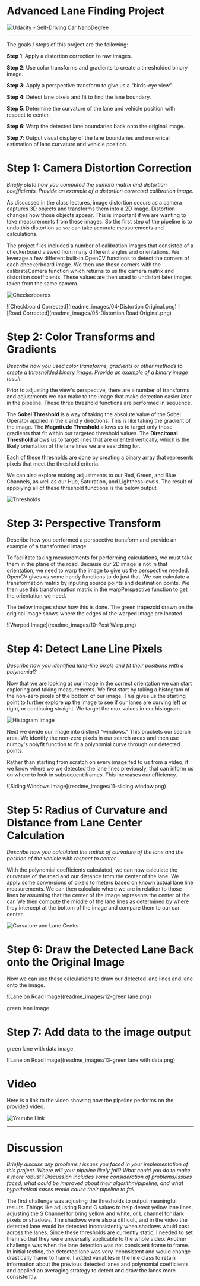 # Advanced Lane Finding Project
[![Udacity - Self-Driving Car NanoDegree](https://s3.amazonaws.com/udacity-sdc/github/shield-carnd.svg)](http://www.udacity.com/drive)

---

The goals / steps of this project are the following:

**Step 1**: Apply a distortion correction to raw images.

**Step 2**: Use color transforms and gradients to create a thresholded binary image.

**Step 3**: Apply a perspective transform to give us a "birds-eye view".

**Step 4**: Detect lane pixels and fit to find the lane boundary.

**Step 5**:  Determine the curvature of the lane and vehicle position with respect to center.

**Step 6**:  Warp the detected lane boundaries back onto the original image.

**Step 7**:  Output visual display of the lane boundaries and numerical estimation of lane curvature and vehicle position.


# Step 1:  Camera Distortion Correction

*Briefly state how you computed the camera matrix and distortion coefficients. Provide an example of a distortion corrected calibration image.*

As discussed in the class lectures, image distortion occurs as a camera captures 3D objects and transforms them into a 2D image.  Distortion changes how those objects appear.  This is important if we are wanting to take measurements from these images.  So the first step of the pipeline is to undo this distortion so we can take accurate measurements and calculations.

The project files included a number of calibration images that consisted of a checkerboard viewed from many different angles and orientations.  We leverage a few different built-in OpenCV functions to detect the corners of each checkerboard image.  We then use those corners with the calibrateCamera function which returns to us the camera matrix and distortion coefficients.  These values are then used to undistort later images taken from the same camera.

![Checkerboards](readme_images/01-checkerboard.png)

![Checkboard Corrected](readme_images/04-Distortion Original.png)
![Road Corrected](readme_images/05-Distortion Road Original.png)

# Step 2:  Color Transforms and Gradients

*Describe how you used color transforms, gradients or other methods to create a thresholded binary image. Provide an example of a binary image result.*

Prior to adjusting the view's perspective, there are a number of transforms and adjustments we can make to the image that make detection easier later in the pipeline.  These three threshold functions are performed in sequence.  

The **Sobel Threshold** is a way of taking the absolute value of the Sobel Operator applied in the x and y directions.  This is like taking the gradient of the image.  The **Magnitude Threshold** allows us to target only those gradients that fit within our targeted threshold values.  The **Direcitonal Threshold** allows us to target lines that are oriented vertically, which is the likely orientation of the lane lines we are searching for.  

Each of these thresholds are done by creating a binary array that represents pixels that meet the threshold criteria.  

We can also explore making adjustments to our Red, Green, and Blue Channels, as well as our Hue, Saturation, and Lightness levels.  The result of appplying all of these threshold functions is the below output

![Thresholds](readme_images/08-Post-Thresholds.png)

# Step 3: Perspective Transform

Describe how you performed a perspective transform and provide an example of a transformed image.

To facilitate taking measurements for performing calculations, we must take them in the plane of the road. Because our 2D image is not in that orientation, we need to warp the image to give us the perspective needed. OpenCV gives us some handy functions to do just that. We can calculate a transformation matrix by inputing source points and destination points. We then use this transformation matrix in the warpPerspective function to get the orientation we need.

The below images show how this is done.  The green trapezoid drawn on the original image shows where the edges of the warped image are located.  

![Warped Image](readme_images/10-Post Warp.png)

# Step 4:  Detect Lane Line Pixels

*Describe how you identified lane-line pixels and fit their positions with a polynomial?*

Now that we are looking at our image in the correct orientation we can start exploring and taking measurements.  We first start by taking a histogram of the non-zero pixels of the bottom of our image.  This gives us the starting point to further explore up the image to see if our lanes are curving left or right, or continuing straight.  We target the max values in our histogram.

![Histogram Image](readme_images/histogram.png)

Next we divide our image into distinct "windows."  This brackets our search area.  We identify the non-zero pixels in our search areas and then use numpy's polyfit function to fit a polynomial curve through our detected points.

Rather than starting from scratch on every image fed to us from a video, if we know where we we detected the lane lines previously, that can inform us on where to look in subsequent frames.  This increases our efficiency. 

![Siding Windows Image](readme_images/11-sliding window.png)

# Step 5:  Radius of Curvature and Distance from Lane Center Calculation

*Describe how you calculated the radius of curvature of the lane and the position of the vehicle with respect to center.*

With the polynomial coefficients calculated, we can now calculate the curvature of the road and our distance from the center of the lane.  We apply some conversions of pixels to meters based on known actual lane line measurements.  We can then calculate where we are in relation to those lines by assuming that the center of the image represents the center of the car.  We then compute the middle of the lane lines as determined by where they intercept at the bottom of the image and compare them to our car center.  

![Curvature and Lane Center](readme_images/curvature.png) 

# Step 6:  Draw the Detected Lane Back onto the Original Image

Now we can use these calculations to draw our detected lane lines and lane onto the image.

![Lane on Road Image](readme_images/12-green lane.png)

green lane image

# Step 7:  Add data to the image output

green lane with data image

![Lane on Road Image](readme_images/13-green lane with data.png)

# Video

Here is a link to the video showing how the pipeline performs on the provided video.  

![Youtube Link](https://youtu.be/DXrpYmJ8c8I)

---

# Discussion

*Briefly discuss any problems / issues you faced in your implementation of this project. Where will your pipeline likely fail? What could you do to make it more robust?  Discussion includes some consideration of problems/issues faced, what could be improved about their algorithm/pipeline, and what hypothetical cases would cause their pipeline to fail.*

The first challenge was adjusting the thresholds to output meaningful results.  Things like adjusting R and G values to help detect yellow lane lines, adjusting the S Channel for bring yellow and white, or L channel for dark pixels or shadows.  The shadows were also a difficult, and in the video the detected lane would be detected inconsistently when shadows would cast across the lanes.  Since these thresholds are currently static, I needed to set them so that they were universally applicable to the whole video.  Another challenge was when the lane detection was not consistent frame to frame.  In initial testing, the detected lane was very inconsistent and would change drastically frame to frame.  I added variables in the line class to retain information about the previous detected lanes and polynomial coefficients and applied an averaging strategy to detect and draw the lanes more consistently.  